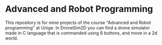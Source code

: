 # Advanced and Robot Programming
This repository is for mine projects of the course "Advanced and Robot programming" at Unige.
In DroneSim2D you can find a drone simulator made in C language that is commanded using 8 buttons, and move in a 2d world. 
